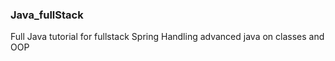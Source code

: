 ### Java_fullStack
Full Java tutorial for fullstack Spring 
Handling advanced java on classes and OOP
